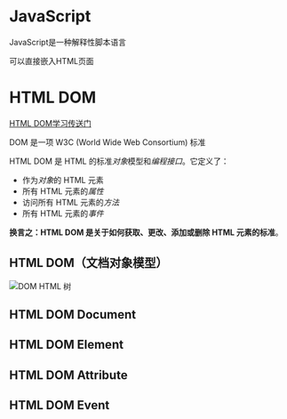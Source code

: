 # JavaScript

JavaScript是一种解释性脚本语言

可以直接嵌入HTML页面





# HTML DOM

[HTML DOM学习传送门](https://www.w3school.com.cn/jsref/dom_obj_document.asp)

DOM 是一项 W3C (World Wide Web Consortium) 标准

HTML DOM 是 HTML 的标准*对象*模型和*编程接口*。它定义了：

- 作为*对象*的 HTML 元素
- 所有 HTML 元素的*属性*
- 访问所有 HTML 元素的*方法*
- 所有 HTML 元素的*事件*

**换言之：HTML DOM 是关于如何获取、更改、添加或删除 HTML 元素的标准**。



## HTML DOM（文档对象模型）

![DOM HTML 树](https://www.w3school.com.cn/i/ct_htmltree.gif)





## HTML DOM Document



## HTML DOM Element



## HTML DOM Attribute



## HTML DOM Event
